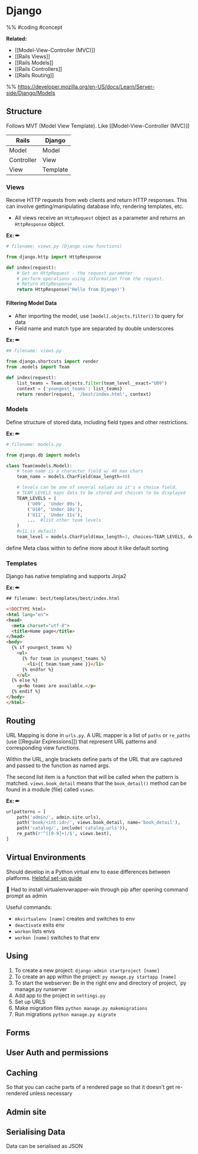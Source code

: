 # Django
%%
#coding 
#concept

**Related:**
-  [[Model-View-Controller (MVC)]]
-  [[Rails Views]]
-  [[Rails Models]]
-  [[Rails Controllers]]
-  [[Rails Routing]]

%%
https://developer.mozilla.org/en-US/docs/Learn/Server-side/Django/Models

## Structure
Follows MVT (Model View Template). Like [[Model-View-Controller (MVC)]]

| Rails      | Django   |
| ---------- | -------- |
| Model      | Model    |
| Controller | View     |
| View       | Template |

### Views 
Receive HTTP requests from web clients and return HTTP responses. This can involve getting/manipulating database info, rendering templates, etc.
- All views receive an `HttpRequest` object as a parameter and returns an `HttpResponse` object.

**Ex: ✏**  
```Python
# filename: views.py (Django view functions)

from django.http import HttpResponse

def index(request):
    # Get an HttpRequest - the request parameter
    # perform operations using information from the request.
    # Return HttpResponse
    return HttpResponse('Hello from Django!')
```

#### Filtering Model Data
- After importing the model, use `[model].objects.filter()` to query for data
- Field name and match type are separated by double underscores 

**Ex: ✏**  
```Python
## filename: views.py

from django.shortcuts import render
from .models import Team

def index(request):
    list_teams = Team.objects.filter(team_level__exact="U09")
    context = {'youngest_teams': list_teams}
    return render(request, '/best/index.html', context)
```

### Models
Define structure of stored data, including field types and other restrictions. 

**Ex: ✏**  
```Python
# filename: models.py

from django.db import models

class Team(models.Model):
	# team name is a character field w/ 40 max chars
    team_name = models.CharField(max_length=40)

	# levels can be one of several values so it's a choice field, 
	# TEAM_LEVELS maps data to be stored and choices to be displayed
    TEAM_LEVELS = (
        ('U09', 'Under 09s'),
        ('U10', 'Under 10s'),
        ('U11', 'Under 11s'),
        ...  #list other team levels
    )
	#u11 is default
    team_level = models.CharField(max_length=3, choices=TEAM_LEVELS, default='U11')
```

define Meta class within to define more about it like default sorting

### Templates
Django has native templating and supports Jinja2

**Ex: ✏**  
```HTML
## filename: best/templates/best/index.html

<!DOCTYPE html>
<html lang="en">
<head>
  <meta charset="utf-8">
  <title>Home page</title>
</head>
<body>
  {% if youngest_teams %}
    <ul>
      {% for team in youngest_teams %}
        <li>{{ team.team_name }}</li>
      {% endfor %}
    </ul>
  {% else %}
    <p>No teams are available.</p>
  {% endif %}
</body>
</html>
```

## Routing
URL Mapping is done in `urls.py`. A URL mapper is a list of `paths` or `re_paths` (use [[Regular Expressions]]) that represent URL patterns and corresponding view functions. 

Within the URL, angle brackets define parts of the URL that are captured and passed to the function as named args. 

The second list item is a function that will be called when the pattern is matched. `views.book_detail` means that the `book_detail()` method can be found in a module (file) called `views`.

**Ex: ✏**  
```Python
urlpatterns = [
    path('admin/', admin.site.urls),
    path('book/<int:id>/', views.book_detail, name='book_detail'),
    path('catalog/', include('catalog.urls')),
    re_path(r'^([0-9]+)/$', views.best),
]
```

## Virtual Environments
Should develop in a Python virtual env to ease differences between platforms. 
[Helpful set-up guide](https://developer.mozilla.org/en-US/docs/Learn/Server-side/Django/development_environment)

📝 Had to install virtualenvwrapper-win through pip after opening command prompt as admin

Useful commands: 
- `mkvirtualenv [name]` creates and switches to env
- `deactivate` exits env 
- `workon` lists envs
- `workon [name]` switches to that env 

## Using
1. To create a new project: `django-admin startproject [name]` 
2. To create an app within the project: `py manage.py startapp [name]`
3. To start the webserver: Be in the right env and directory of project, `py manage.py runserver
4. Add app to the project in `settings.py`
5. Set up URLS
6. Make migration files `python manage.py makemigrations`
7. Run migrations `python manage.py migrate`


## Forms
## User Auth and permissions
## Caching
So that you can cache parts of a rendered page so that it doesn't get re-rendered unless necessary
## Admin site
## Serialising Data
Data can be serialised as JSON